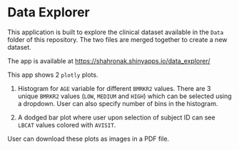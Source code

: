 # Data Explorer


This application is built to explore the clinical dataset available in the `Data` folder of this repository. The two files are merged together to create a new dataset. 

The app is available at https://shahronak.shinyapps.io/data_explorer/ 


This app shows 2 `plotly` plots. 

1. Histogram for `AGE` variable for different `BMRKR2` values. There are 3 unique `BMRKR2` values (`LOW`, `MEDIUM` and `HIGH`) which can be selected using a dropdown. User can also specify number of bins in the histogram. 

2. A dodged bar plot where user upon selection of subject ID can see `LBCAT` values colored with `AVISIT`. 

User can download these plots as images in a PDF file. 
